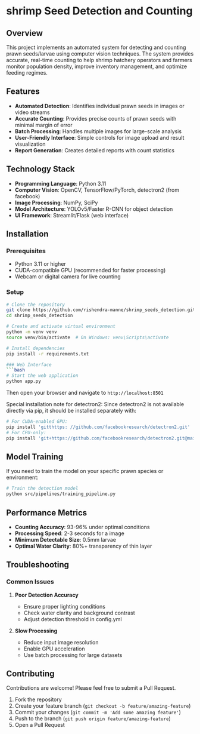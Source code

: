 # shrimp Seed Detection and Counting

## Overview
This project implements an automated system for detecting and counting prawn seeds/larvae using computer vision techniques. The system provides accurate, real-time counting to help shrimp hatchery operators and farmers monitor population density, improve inventory management, and optimize feeding regimes.

## Features
- **Automated Detection**: Identifies individual prawn seeds in images or video streams
- **Accurate Counting**: Provides precise counts of prawn seeds with minimal margin of error
- **Batch Processing**: Handles multiple images for large-scale analysis
- **User-Friendly Interface**: Simple controls for image upload and result visualization
- **Report Generation**: Creates detailed reports with count statistics

## Technology Stack
- **Programming Language**: Python 3.11
- **Computer Vision**: OpenCV, TensorFlow/PyTorch, detectron2 (from facebook)
- **Image Processing**: NumPy, SciPy
- **Model Architecture**: YOLOv5/Faster R-CNN for object detection
- **UI Framework**: Streamlit/Flask (web interface)

## Installation

### Prerequisites
- Python 3.11 or higher
- CUDA-compatible GPU (recommended for faster processing)
- Webcam or digital camera for live counting

### Setup
```bash
# Clone the repository
git clone https://github.com/rishendra-manne/shrimp_seeds_detection.git
cd shrimp_seeds_detection

# Create and activate virtual environment
python -m venv venv
source venv/bin/activate  # On Windows: venv\Scripts\activate

# Install dependencies
pip install -r requirements.txt

### Web Interface
```bash
# Start the web application
python app.py
```
Then open your browser and navigate to `http://localhost:8501`

Special installation note for detectron2:
Since detectron2 is not available directly via pip, it should be installed separately with:
```bash
# For CUDA-enabled GPU:
pip install 'gitthttps: //github.com/facebookresearch/detectron2.git'
# For CPU-only:
pip install 'git+https://github.com/facebookresearch/detectron2.git@main#subdirectory=projects/PointRend'
```

## Model Training

If you need to train the model on your specific prawn species or environment:

```bash
# Train the detection model
python src/pipelines/training_pipeline.py
```

## Performance Metrics
- **Counting Accuracy**: 93-96% under optimal conditions
- **Processing Speed**: 2-3 seconds for a image
- **Minimum Detectable Size**: 0.5mm larvae
- **Optimal Water Clarity**: 80%+ transparency of thin layer

## Troubleshooting

### Common Issues
1. **Poor Detection Accuracy**
   - Ensure proper lighting conditions
   - Check water clarity and background contrast
   - Adjust detection threshold in config.yml

2. **Slow Processing**
   - Reduce input image resolution
   - Enable GPU acceleration
   - Use batch processing for large datasets

## Contributing
Contributions are welcome! Please feel free to submit a Pull Request.

1. Fork the repository
2. Create your feature branch (`git checkout -b feature/amazing-feature`)
3. Commit your changes (`git commit -m 'Add some amazing feature'`)
4. Push to the branch (`git push origin feature/amazing-feature`)
5. Open a Pull Request

